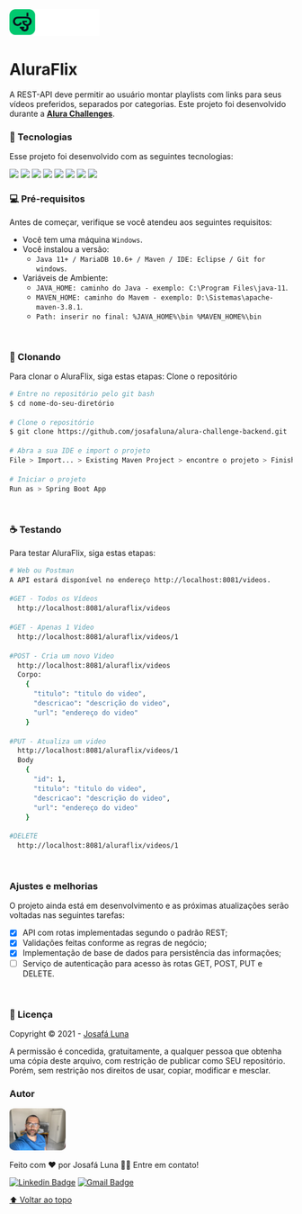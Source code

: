 <img src="https://github.com/josafaluna/alura-challenge-backend/blob/2b675d4963c6c77b89817641761ec326ebc63f91/logo.svg" width="160px" id="titulo">



# AluraFlix
A REST-API deve permitir ao usuário montar playlists com links para seus vídeos preferidos, separados por categorias. Este projeto foi desenvolvido durante a **[Alura Challenges](https://www.alura.com.br/challenges/back-end)**.
<br/>

### :rocket: Tecnologias
Esse projeto foi desenvolvido com as seguintes tecnologias:



<a href="https://developers.redhat.com/products/openjdk/download"><img src="https://img.shields.io/badge/JAVA-11-red"></a> <a href="https://spring.io/"><img src="https://img.shields.io/badge/Spring%20Boot-2.5.3-green"></a> <a href="https://mariadb.org/"><img src="https://img.shields.io/badge/MariaDB-10.6-blueviolet"></a> <a href="https://projectlombok.org/"><img src="https://img.shields.io/badge/Lombok-1.18.20-blue"></a> <a href="https://maven.apache.org/download.cgi"><img src="https://img.shields.io/badge/Maven-3.8.1-ff69b4"></a> <a href="http://modelmapper.org/"><img src="https://img.shields.io/badge/ModelMapper-2.3.8-black"></a> <a href="https://spring.io/guides/gs/accessing-data-jpa/"><img src="https://img.shields.io/badge/JPA- -white"></a> <a href="https://hibernate.org/"><img src="https://img.shields.io/badge/Hibernate- -white"></a>
<br/>

### 💻 Pré-requisitos
Antes de começar, verifique se você atendeu aos seguintes requisitos:
* Você tem uma máquina `Windows`.
* Você instalou a versão:
  *  `Java 11+ / MariaDB 10.6+ / Maven / IDE: Eclipse / Git for windows`.
* Variáveis de Ambiente:
  * `JAVA_HOME: caminho do Java - exemplo: C:\Program Files\java-11`.
  * `MAVEN_HOME: caminho do Mavem - exemplo: D:\Sistemas\apache-maven-3.8.1`.
  * `Path: inserir no final: %JAVA_HOME%\bin %MAVEN_HOME%\bin`
<br/>

### 🚀 Clonando
Para clonar o AluraFlix, siga estas etapas:
Clone o repositório

```bash
# Entre no repositório pelo git bash
$ cd nome-do-seu-diretório

# Clone o repositório
$ git clone https://github.com/josafaluna/alura-challenge-backend.git

# Abra a sua IDE e import o projeto
File > Import... > Existing Maven Project > encontre o projeto > Finish

# Iniciar o projeto
Run as > Spring Boot App
```
<br/>

### ☕ Testando
Para testar AluraFlix, siga estas etapas:

```bash
# Web ou Postman
A API estará disponível no endereço http://localhost:8081/videos.

#GET - Todos os Vídeos
  http://localhost:8081/aluraflix/videos

#GET - Apenas 1 Video
  http://localhost:8081/aluraflix/videos/1

#POST - Cria um novo Video
  http://localhost:8081/aluraflix/videos
  Corpo:
    {
      "titulo": "titulo do video",
      "descricao": "descrição do video",
      "url": "endereço do video"
    }

#PUT - Atualiza um video
  http://localhost:8081/aluraflix/videos/1
  Body
    {
      "id": 1,
      "titulo": "titulo do video",
      "descricao": "descrição do video",
      "url": "endereço do video"
    }

#DELETE
  http://localhost:8081/aluraflix/videos/1

```
<br/>

### Ajustes e melhorias

O projeto ainda está em desenvolvimento e as próximas atualizações serão voltadas nas seguintes tarefas:

- [x] API com rotas implementadas segundo o padrão REST;
- [x] Validações feitas conforme as regras de negócio;
- [x] Implementação de base de dados para persistência das informações;
- [ ] Serviço de autenticação para acesso às rotas GET, POST, PUT e DELETE.
<br/>


### :memo: Licença
Copyright © 2021 - [Josafá Luna](https://github.com/josafaluna)

A permissão é concedida, gratuitamente, a qualquer pessoa que obtenha uma cópia deste arquivo, com restrição de publicar como SEU repositório. Porém, sem restrição nos direitos de usar, copiar, modificar e mesclar.
<br/>

### Autor

<img style="border-radius: 10%;" src="https://github.com/josafaluna/alura-challenge-backend/blob/2b675d4963c6c77b89817641761ec326ebc63f91/josafa.JPG" width="100px;" alt=""/>
<br />

Feito com ❤️ por Josafá Luna 👋🏽 Entre em contato!

[![Linkedin Badge](https://img.shields.io/badge/-Josafa-blue?style=flat-square&logo=Linkedin&logoColor=white&link=https://www.linkedin.com/in/josafaluna/)](https://www.linkedin.com/in/josafaluna/) 
[![Gmail Badge](https://img.shields.io/badge/-josafaluna@gmail.com-c14438?style=flat-square&logo=Gmail&logoColor=white&link=mailto:josafaluna@gmail.com)](mailto:josafaluna@gmail.com)


[⬆ Voltar ao topo](#titulo)<br>
